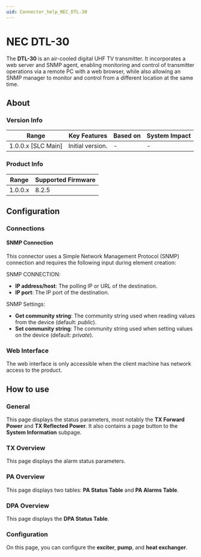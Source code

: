 ```yaml
---
uid: Connector_help_NEC_DTL-30
---
```


# NEC DTL-30

The **DTL-30** is an air-cooled digital UHF TV transmitter. It incorporates a web server and SNMP agent, enabling monitoring and control of transmitter operations via a remote PC with a web browser, while also allowing an SNMP manager to monitor and control from a different location at the same time.

## About

### Version Info

| Range                | Key Features     | Based on     | System Impact     |
|----------------------|------------------|--------------|-------------------|
| 1.0.0.x [SLC Main]   | Initial version. | -            | -                 |

### Product Info

| Range     | Supported Firmware     |
|-----------|------------------------|
| 1.0.0.x   | 8.2.5                  |

## Configuration

### Connections

#### SNMP Connection

This connector uses a Simple Network Management Protocol (SNMP) connection and requires the following input during element creation:

SNMP CONNECTION:

- **IP address/host**: The polling IP or URL of the destination.
- **IP port**: The IP port of the destination.

SNMP Settings:

- **Get community string**: The community string used when reading values from the device (default: *public*).
- **Set community string**: The community string used when setting values on the device (default: *private*).

### Web Interface

The web interface is only accessible when the client machine has network access to the product.

## How to use

### General

This page displays the status parameters, most notably the **TX Forward Power** and **TX Reflected Power**. It also contains a page button to the **System Information** subpage.

### TX Overview

This page displays the alarm status parameters.

### PA Overview

This page displays two tables: **PA Status Table** and **PA Alarms Table**.

### DPA Overview

This page displays the **DPA Status Table**.

### Configuration

On this page, you can configure the **exciter**, **pump**, and **heat exchanger**.
